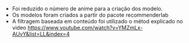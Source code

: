 - Foi reduzido o número de anime para a criação dos modelo.
- Os modelos foram criados a partir do pacote recommenderlab
- A filtragem baseada em conteúdo foi utilizado o métod explicado no video https://www.youtube.com/watch?v=YMZmLx-AUvY&list=LL&index=4
